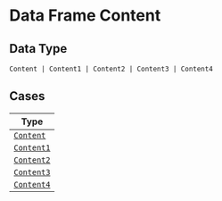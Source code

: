 
# Data Frame Content

## Data Type

`Content | Content1 | Content2 | Content3 | Content4`

## Cases

| Type |
|  --- |
| [`Content`](../../../doc/models/content.md) |
| [`Content1`](../../../doc/models/content-1.md) |
| [`Content2`](../../../doc/models/content-2.md) |
| [`Content3`](../../../doc/models/content-3.md) |
| [`Content4`](../../../doc/models/content-4.md) |

